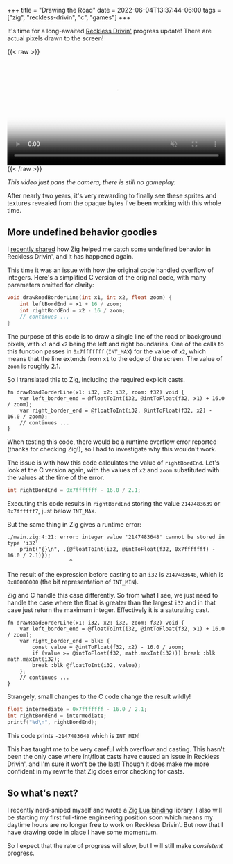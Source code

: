 +++
title = "Drawing the Road"
date = 2022-06-04T13:37:44-06:00
tags = ["zig", "reckless-drivin", "c", "games"]
+++

It's time for a long-awaited [Reckless Drivin'](https://github.com/natecraddock/open-reckless-drivin) progress update! There are actual pixels drawn to the screen!

{{< raw >}}
    <video controls muted width=100%
            src="/videos/reckless-demo-trim.m4v"
            poster="/videos/reckless-demo-poster.jpg">
    </video>
{{< /raw >}}

*This video just pans the camera, there is still no gameplay.*

After nearly two years, it's very rewarding to finally see these sprites and textures revealed from the opaque bytes I've been working with this whole time.

## More undefined behavior goodies

I [recently shared](/blog/2022/zig-cc-undefined-behavior/) how Zig helped me catch some undefined behavior in Reckless Drivin', and it has happened again.

This time it was an issue with how the original code handled overflow of integers. Here's a simplified C version of the original code, with many parameters omitted for clarity:

```c
void drawRoadBorderLine(int x1, int x2, float zoom) {
    int leftBordEnd = x1 + 16 / zoom;
    int rightBordEnd = x2 - 16 / zoom;
    // continues ...
}
```

The purpose of this code is to draw a single line of the road or background pixels, with `x1` and `x2` being the left and right boundaries. One of the calls to this function passes in `0x7fffffff` (`INT_MAX`) for the value of `x2`, which means that the line extends from `x1` to the edge of the screen. The value of `zoom` is roughly 2.1.

So I translated this to Zig, including the required explicit casts.

```zig
fn drawRoadBorderLine(x1: i32, x2: i32, zoom: f32) void {
    var left_border_end = @floatToInt(i32, @intToFloat(f32, x1) + 16.0 / zoom);
    var right_border_end = @floatToInt(i32, @intToFloat(f32, x2) - 16.0 / zoom);
    // continues ...
}
```

When testing this code, there would be a runtime overflow error reported (thanks for checking Zig!), so I had to investigate why this wouldn't work.

The issue is with how this code calculates the value of `rightBordEnd`. Let's look at the C version again, with the values of `x2` and `zoom` substituted with the values at the time of the error.

```c
int rightBordEnd = 0x7fffffff - 16.0 / 2.1;
```

Executing this code results in `rightBordEnd` storing the value `2147483639` or `0x7ffffff7`, just below `INT_MAX`.

But the same thing in Zig gives a runtime error:

```text
./main.zig:4:21: error: integer value '2147483648' cannot be stored in type 'i32'
    print("{}\n", .{@floatToInt(i32, @intToFloat(f32, 0x7fffffff) - 16.0 / 2.1)});
                    ^
```

The result of the expression before casting to an `i32` is `2147483648`, which is `0x80000000` (the bit representation of `INT_MIN`).

Zig and C handle this case differently. So from what I see, we just need to handle the case where the float is greater than the largest `i32` and in that case just return the maximum integer. Effectively it is a saturating cast.

```zig
fn drawRoadBorderLine(x1: i32, x2: i32, zoom: f32) void {
    var left_border_end = @floatToInt(i32, @intToFloat(f32, x1) + 16.0 / zoom);
    var right_border_end = blk: {
        const value = @intToFloat(f32, x2) - 16.0 / zoom;
        if (value >= @intToFloat(f32, math.maxInt(i32))) break :blk math.maxInt(i32);
        break :blk @floatToInt(i32, value);
    };
    // continues ...
}
```

Strangely, small changes to the C code change the result wildly!

```c
float intermediate = 0x7fffffff - 16.0 / 2.1;
int rightBordEnd = intermediate;
printf("%d\n", rightBordEnd);
```

This code prints `-2147483648` which is `INT_MIN`!

This has taught me to be very careful with overflow and casting. This hasn't been the only case where int/float casts have caused an issue in Reckless Drivin', and I'm sure it won't be the last! Though it does make me more confident in my rewrite that Zig does error checking for casts.

## So what's next?

I recently nerd-sniped myself and wrote a [Zig Lua binding](https://github.com/natecraddock/ziglua) library. I also will be starting my first full-time engineering position soon which means my daytime hours are no longer free to work on Reckless Drivin'. But now that I have drawing code in place I have some momentum.

So I expect that the rate of progress will slow, but I will still make *consistent* progress.
